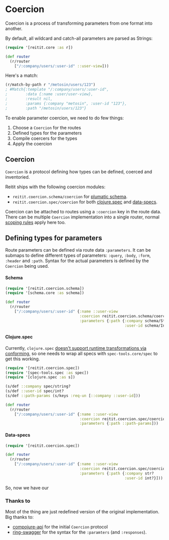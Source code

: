 # Coercion

Coercion is a process of transforming parameters from one format into another.

By default, all wildcard and catch-all parameters are parsed as Strings:

```clj
(require '[reitit.core :as r])

(def router
  (r/router
    ["/:company/users/:user-id" ::user-view]))
```

Here's a match:

```clj
(r/match-by-path r "/metosin/users/123")
; #Match{:template "/:company/users/:user-id",
;        :data {:name :user/user-view},
;        :result nil,
;        :params {:company "metosin", :user-id "123"},
;        :path "/metosin/users/123"}
```

To enable parameter coercion, we need to do few things:

1. Choose a `Coercion` for the routes
2. Defined types for the parameters
3. Compile coercers for the types
4. Apply the coercion

## Coercion

`Coercion` is a protocol defining how types can be defined, coerced and inventoried.

Reitit ships with the following coercion modules:

* `reitit.coercion.schema/coercion` for [plumatic schema](https://github.com/plumatic/schema).
* `reitit.coercion.spec/coercion` for both [clojure.spec](https://clojure.org/about/spec) and [data-specs](https://github.com/metosin/spec-tools#data-specs).

Coercion can be attached to routes using a `:coercion` key in the route data. There can be multiple `Coercion` implementation into a single router, normal [scoping rules](../basics/route_data.html#nested-route-data) apply here too.

## Defining types for parameters

Route parameters can be defined via route data `:parameters`. It can be submaps to define different types of parameters: `:query`, `:body`, `:form`, `:header` and `:path`. Syntax for the actual parameters is defined by the `Coercion` being used.

#### Schema

```clj
(require '[reitit.coercion.schema])
(require '[schema.core :as schema])

(def router
  (r/router
    ["/:company/users/:user-id" {:name ::user-view
                                 :coercion reitit.coercion.schema/coercion
                                 :parameters {:path {:company schema/Str
                                                     :user-id schema/Int}]))
```

#### Clojure.spec

Currently, `clojure.spec` [doesn't support runtime transformations via conforming](https://dev.clojure.org/jira/browse/CLJ-2116), so one needs to wrap all specs with `spec-tools.core/spec` to get this working.


```clj
(require '[reitit.coercion.spec])
(require '[spec-tools.spec :as spec])
(require '[clojure.spec :as s])

(s/def ::company spec/string?
(s/def ::user-id spec/int?
(s/def ::path-params (s/keys :req-un [::company ::user-id]))

(def router
  (r/router
    ["/:company/users/:user-id" {:name ::user-view
                                 :coercion reitit.coercion.spec/coercion
                                 :parameters {:path ::path-params]))
```

#### Data-specs

```clj
(require '[reitit.coercion.spec])

(def router
  (r/router
    ["/:company/users/:user-id" {:name ::user-view
                                 :coercion reitit.coercion.spec/coercion
                                 :parameters {:path {:company str?
                                                     :user-id int?}]))
```

So, now we have our


### Thanks to

Most of the thing are just redefined version of the original implementation. Big thanks to:

* [compojure-api](https://clojars.org/metosin/compojure-api) for the initial `Coercion` protocol
* [ring-swagger](https://github.com/metosin/ring-swagger#more-complete-example) for the syntax for the `:paramters` (and `:responses`).
